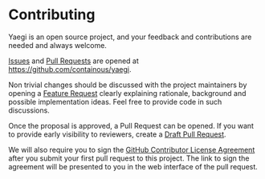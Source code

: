 # Contributing

Yaegi is an open source project, and your feedback and contributions
are needed and always welcome.

[Issues] and [Pull Requests] are opened at https://github.com/containous/yaegi.

Non trivial changes should be discussed with the project maintainers by
opening a [Feature Request] clearly explaining rationale, background
and possible implementation ideas. Feel free to provide code in such
discussions.

Once the proposal is approved, a Pull Request can be opened. If you want
to provide early visibility to reviewers, create a [Draft Pull Request].

We will also require you to sign the [GitHub Contributor License Agreement]
after you submit your first pull request to this project. The link to sign the
agreement will be presented to you in the web interface of the pull request.

[Issues]: https://github.com/containous/yaegi/issues
[Pull Requests]: https://github.com/containous/yaegi/issues
[Feature Request]: https://github.com/containous/yaegi/issues/new?template=feature_request.md
[Draft Pull Request]: https://github.blog/2019-02-14-introducing-draft-pull-requests/
[GitHub Contributor License Agreement]: https://cla-assistant.io/containous/yaegi
